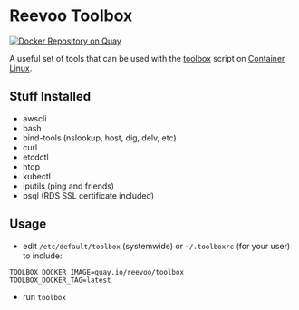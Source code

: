 # Reevoo Toolbox

[![Docker Repository on Quay](https://quay.io/repository/reevoo/toolbox/status "Docker Repository on Quay")](https://quay.io/repository/reevoo/toolbox)

A useful set of tools that can be used with the [toolbox](https://github.com/coreos/toolbox) script on [Container Linux](https://coreos.com/os/docs/latest/).

## Stuff Installed

* awscli
* bash
* bind-tools (nslookup, host, dig, delv, etc)
* curl
* etcdctl
* htop
* kubectl
* iputils (ping and friends)
* psql (RDS SSL certificate included)

## Usage

* edit `/etc/default/toolbox` (systemwide) or `~/.toolboxrc` (for your user) to include:

```
TOOLBOX_DOCKER_IMAGE=quay.io/reevoo/toolbox
TOOLBOX_DOCKER_TAG=latest
```

* run `toolbox`

